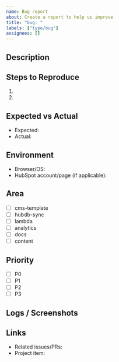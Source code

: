 ```yaml
---
name: Bug report
about: Create a report to help us improve
title: "bug: "
labels: ["type/bug"]
assignees: []
---
```


## Description

## Steps to Reproduce
1. 
2. 

## Expected vs Actual
- Expected: 
- Actual: 

## Environment
- Browser/OS:
- HubSpot account/page (if applicable):

## Area
- [ ] cms-template
- [ ] hubdb-sync
- [ ] lambda
- [ ] analytics
- [ ] docs
- [ ] content

## Priority
- [ ] P0
- [ ] P1
- [ ] P2
- [ ] P3

## Logs / Screenshots

## Links
- Related issues/PRs:
- Project item:

